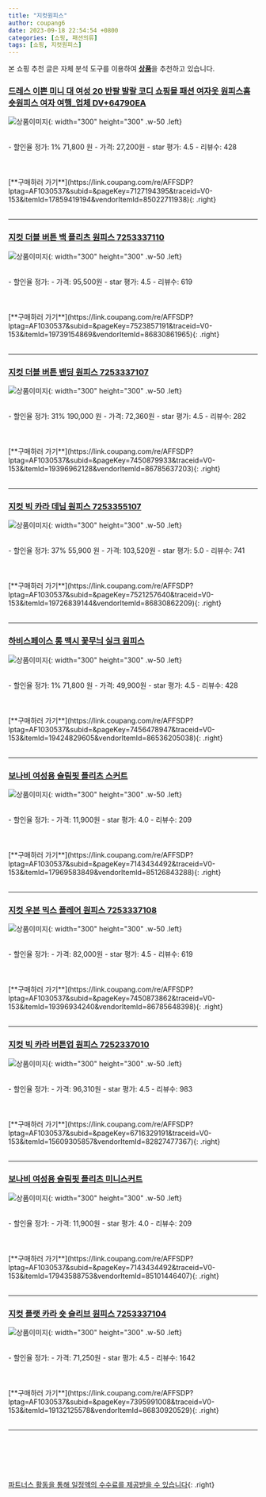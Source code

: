 ```yaml
---
title: "지컷원피스"
author: coupang6
date: 2023-09-18 22:54:54 +0800
categories: [쇼핑, 패션의류]
tags: [쇼핑, 지컷원피스]
---
```


본 쇼핑 추천 글은 자체 분석 도구를 이용하여 [**상품**](https://link.coupang.com/a/bao1ui)을 추천하고 있습니다.

### [드레스 이쁜 미니 대 여성 20 반팔 발랄 코디 쇼핑몰 패션 여자옷 원피스홈 숏원피스 여자 여행_업체 DV+64790EA](https://link.coupang.com/re/AFFSDP?lptag=AF1030537&subid=&pageKey=7127194395&traceid=V0-153&itemId=17859419194&vendorItemId=85022711938)

![상품이미지](https://thumbnail6.coupangcdn.com/thumbnails/remote/230x230ex/image/vendor_inventory/b50b/b81e761f78907c35aecb61a35a728264b76ead462f8bd751e807112c6386.png){: width="300" height="300" .w-50 .left}


<br>
- 할인율 정가: 1%  71,800   원
- 가격: 27,200원
- star 평가: 4.5
- 리뷰수: 428
<br>
<br>
<br>
<br>
[**구매하러 가기**](https://link.coupang.com/re/AFFSDP?lptag=AF1030537&subid=&pageKey=7127194395&traceid=V0-153&itemId=17859419194&vendorItemId=85022711938){: .right}
<br>
<br>

---

### [지컷 더블 버튼 백 플리츠 원피스 7253337110](https://link.coupang.com/re/AFFSDP?lptag=AF1030537&subid=&pageKey=7523857191&traceid=V0-153&itemId=19739154869&vendorItemId=86830861965)

![상품이미지](https://thumbnail8.coupangcdn.com/thumbnails/remote/230x230ex/image/rs_quotation_api/hnbwwwag/3035bf1c52e343ef873d8d771ab2f971.jpg){: width="300" height="300" .w-50 .left}


<br>
- 할인율 정가: 
- 가격: 95,500원
- star 평가: 4.5
- 리뷰수: 619
<br>
<br>
<br>
<br>
[**구매하러 가기**](https://link.coupang.com/re/AFFSDP?lptag=AF1030537&subid=&pageKey=7523857191&traceid=V0-153&itemId=19739154869&vendorItemId=86830861965){: .right}
<br>
<br>

---

### [지컷 더블 버튼 밴딩 원피스 7253337107](https://link.coupang.com/re/AFFSDP?lptag=AF1030537&subid=&pageKey=7450879933&traceid=V0-153&itemId=19396962128&vendorItemId=86785637203)

![상품이미지](https://thumbnail9.coupangcdn.com/thumbnails/remote/230x230ex/image/retail/images/2023/08/04/16/2/5a4f508b-e523-47e8-b54a-8043bf52cdab.jpg){: width="300" height="300" .w-50 .left}


<br>
- 할인율 정가: 31%  190,000   원
- 가격: 72,360원
- star 평가: 4.5
- 리뷰수: 282
<br>
<br>
<br>
<br>
[**구매하러 가기**](https://link.coupang.com/re/AFFSDP?lptag=AF1030537&subid=&pageKey=7450879933&traceid=V0-153&itemId=19396962128&vendorItemId=86785637203){: .right}
<br>
<br>

---

### [지컷 빅 카라 데님 원피스 7253355107](https://link.coupang.com/re/AFFSDP?lptag=AF1030537&subid=&pageKey=7521257640&traceid=V0-153&itemId=19726839144&vendorItemId=86830862209)

![상품이미지](https://thumbnail10.coupangcdn.com/thumbnails/remote/230x230ex/image/rs_quotation_api/5jbr2oto/dd5b6513b87e4a62879bf94563b0eb45.jpg){: width="300" height="300" .w-50 .left}


<br>
- 할인율 정가: 37%  55,900   원
- 가격: 103,520원
- star 평가: 5.0
- 리뷰수: 741
<br>
<br>
<br>
<br>
[**구매하러 가기**](https://link.coupang.com/re/AFFSDP?lptag=AF1030537&subid=&pageKey=7521257640&traceid=V0-153&itemId=19726839144&vendorItemId=86830862209){: .right}
<br>
<br>

---

### [하비스페이스 롱 맥시 꽃무늬 실크 원피스](https://link.coupang.com/re/AFFSDP?lptag=AF1030537&subid=&pageKey=7456478947&traceid=V0-153&itemId=19424829605&vendorItemId=86536205038)

![상품이미지](https://thumbnail10.coupangcdn.com/thumbnails/remote/230x230ex/image/vendor_inventory/7a89/df5122511df8e9b23e88eed82f8c174261fc78bdc864cb6286ffd821548a.png){: width="300" height="300" .w-50 .left}


<br>
- 할인율 정가: 1%  71,800   원
- 가격: 49,900원
- star 평가: 4.5
- 리뷰수: 428
<br>
<br>
<br>
<br>
[**구매하러 가기**](https://link.coupang.com/re/AFFSDP?lptag=AF1030537&subid=&pageKey=7456478947&traceid=V0-153&itemId=19424829605&vendorItemId=86536205038){: .right}
<br>
<br>

---

### [보나비 여성용 슬림핏 플리츠 스커트](https://link.coupang.com/re/AFFSDP?lptag=AF1030537&subid=&pageKey=7143434492&traceid=V0-153&itemId=17969583849&vendorItemId=85126843288)

![상품이미지](https://thumbnail9.coupangcdn.com/thumbnails/remote/230x230ex/image/rs_quotation_api/9n4lpqjg/0fb4a9a8f26e493b995c535a0718c2df.jpg){: width="300" height="300" .w-50 .left}


<br>
- 할인율 정가: 
- 가격: 11,900원
- star 평가: 4.0
- 리뷰수: 209
<br>
<br>
<br>
<br>
[**구매하러 가기**](https://link.coupang.com/re/AFFSDP?lptag=AF1030537&subid=&pageKey=7143434492&traceid=V0-153&itemId=17969583849&vendorItemId=85126843288){: .right}
<br>
<br>

---

### [지컷 우븐 믹스 플레어 원피스 7253337108](https://link.coupang.com/re/AFFSDP?lptag=AF1030537&subid=&pageKey=7450873862&traceid=V0-153&itemId=19396934240&vendorItemId=86785648398)

![상품이미지](https://thumbnail6.coupangcdn.com/thumbnails/remote/230x230ex/image/retail/images/2023/08/04/16/3/3ceb9db0-23a3-403b-bf62-83bbd539c692.jpg){: width="300" height="300" .w-50 .left}


<br>
- 할인율 정가: 
- 가격: 82,000원
- star 평가: 4.5
- 리뷰수: 619
<br>
<br>
<br>
<br>
[**구매하러 가기**](https://link.coupang.com/re/AFFSDP?lptag=AF1030537&subid=&pageKey=7450873862&traceid=V0-153&itemId=19396934240&vendorItemId=86785648398){: .right}
<br>
<br>

---

### [지컷 빅 카라 버튼업 원피스 7252337010](https://link.coupang.com/re/AFFSDP?lptag=AF1030537&subid=&pageKey=6716329191&traceid=V0-153&itemId=15609305857&vendorItemId=82827477367)

![상품이미지](https://thumbnail10.coupangcdn.com/thumbnails/remote/230x230ex/image/retail/images/2022/08/18/15/2/db431b6c-9401-4107-b838-ab8df3c3d2b4.jpg){: width="300" height="300" .w-50 .left}


<br>
- 할인율 정가: 
- 가격: 96,310원
- star 평가: 4.5
- 리뷰수: 983
<br>
<br>
<br>
<br>
[**구매하러 가기**](https://link.coupang.com/re/AFFSDP?lptag=AF1030537&subid=&pageKey=6716329191&traceid=V0-153&itemId=15609305857&vendorItemId=82827477367){: .right}
<br>
<br>

---

### [보나비 여성용 슬림핏 플리츠 미니스커트](https://link.coupang.com/re/AFFSDP?lptag=AF1030537&subid=&pageKey=7143434492&traceid=V0-153&itemId=17943588753&vendorItemId=85101446407)

![상품이미지](https://thumbnail9.coupangcdn.com/thumbnails/remote/230x230ex/image/rs_quotation_api/sig51z2h/cb19d0e6ff3c4cc588e1a466b940555a.jpg){: width="300" height="300" .w-50 .left}


<br>
- 할인율 정가: 
- 가격: 11,900원
- star 평가: 4.0
- 리뷰수: 209
<br>
<br>
<br>
<br>
[**구매하러 가기**](https://link.coupang.com/re/AFFSDP?lptag=AF1030537&subid=&pageKey=7143434492&traceid=V0-153&itemId=17943588753&vendorItemId=85101446407){: .right}
<br>
<br>

---

### [지컷 플랫 카라 숏 슬리브 원피스 7253337104](https://link.coupang.com/re/AFFSDP?lptag=AF1030537&subid=&pageKey=7395991008&traceid=V0-153&itemId=19132125578&vendorItemId=86830920529)

![상품이미지](https://thumbnail9.coupangcdn.com/thumbnails/remote/230x230ex/image/rs_quotation_api/zt8pzpa1/e8519fb5a510428ba33b51335b7bf19c.jpg){: width="300" height="300" .w-50 .left}


<br>
- 할인율 정가: 
- 가격: 71,250원
- star 평가: 4.5
- 리뷰수: 1642
<br>
<br>
<br>
<br>
[**구매하러 가기**](https://link.coupang.com/re/AFFSDP?lptag=AF1030537&subid=&pageKey=7395991008&traceid=V0-153&itemId=19132125578&vendorItemId=86830920529){: .right}
<br>
<br>

---
<br><br><br><br><br> [파트너스 활동을 통해 일정액의 수수료를 제공받을 수 있습니다](https://link.coupang.com/a/bao1ui){: .right}